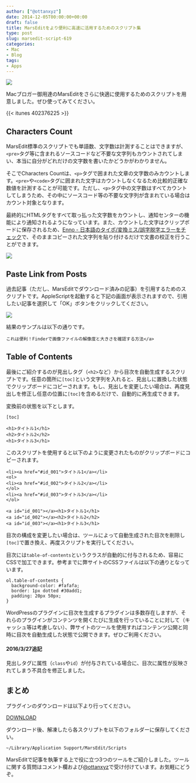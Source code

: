 ```yaml
---
author: ["@ottanxyz"]
date: 2014-12-05T00:00:00+00:00
draft: false
title: MarsEditをより便利に高速に活用するためのスクリプト集
type: post
slug: marsedit-script-619
categories:
- Mac
- Blog
tags:
- Apps
---
```


![](/uploads/2014/12/141205-54816b233dfa5.jpg)






Macブロガー御用達のMarsEditをさらに快適に使用するためのスクリプトを用意しました。ぜひ使ってみてください。



{{< itunes 402376225 >}}



## Characters Count





MarsEdit標準のスクリプトでも単語数、文字数は計測することはできますが、`<pre>`タグ等に含まれるソースコードなど不要な文字列もカウントされてしまい、本当に自分がどれだけの文字数を書いたかどうかがわかりません。





そこでCharacters Countは、`<p>`タグで囲まれた文章の文字数のみカウントします。`<pre>`や`<code>`タグに囲まれた文字はカウントしなくなるため比較的正確な数値を計測することが可能です。ただし、`<p>`タグ中の文字数はすべてカウントしてしまうため、その中にソースコード等の不要な文字列が含まれている場合はカウント対象となります。



最終的にHTMLタグをすべて取っ払った文字数をカウントし、通知センターの機能により通知されるようになっています。また、カウントした文字はクリップボードに保存されるため、[Enno - 日本語のタイポ/変換ミス/誤字脱字エラーをチェック](https://enno.jp/)で、そのままコピーされた文字列を貼り付けるだけで文書の校正を行うことができます。





![](/uploads/2014/10/141009-5435f5944b27b.png)






## Paste Link from Posts





過去記事（ただし、MarsEditでダウンロード済みの記事）を引用するためのスクリプトです。AppleScriptを起動すると下記の画面が表示されますので、引用したい記事を選択して「OK」ボタンをクリックしてください。





![](/uploads/2014/10/141009-5435f596771bf.png)






結果のサンプルは以下の通りです。




    
    これは便利！Finderで画像ファイルの解像度と大きさを確認する方法</a>





## Table of Contents





最後にご紹介するのが見出しタグ（`<h2>`など）から目次を自動生成するスクリプトです。任意の箇所に`[toc]`という文字列を入れると、見出しに置換した状態でクリップボードにコピーされます。もし、見出しを変更したい場合は、再度見出しを修正し任意の位置に`[toc]`を含めるだけで、自動的に再生成できます。





変換前の状態を以下とします。




    
    [toc]
    
    <h1>タイトル1</h1>
    <h2>タイトル2</h2>
    <h1>タイトル3</h1>





このスクリプトを使用すると以下のように変更されたものがクリップボードにコピーされます。




    
    
    <li><a href="#id_001">タイトル1</a></li>
    <ol>
    <li><a href="#id_002">タイトル2</a></li>
    </ol>
    <li><a href="#id_003">タイトル3</a></li>
    </ol>
    
    <a id="id_001"></a><h1>タイトル1</h1>
    <a id="id_002"></a><h2>タイトル2</h2>
    <a id="id_003"></a><h1>タイトル3</h1>





目次の構成を変更したい場合は、ツールによって自動生成された目次を削除し`[toc]`で置き換え、再度スクリプトを実行してください。





目次には`table-of-contents`というクラスが自動的に付与されるため、容易にCSSで加工できます。参考までに弊サイトのCSSファイルは以下の通りとなっています。




    
    ol.table-of-contents {
      background-color: #fafafa;
      border: 1px dotted #30add1;
      padding: 20px 50px;
    }





WordPressのプラグインに目次を生成するプラグインは多数存在しますが、それらのプラグインがコンテンツを開くたびに生成を行っていることに対して（キャッシュ等は考慮しない）、弊サイトのツールを使用すればコンテンツ公開と同時に目次を自動生成した状態で公開できます。ぜひご利用ください。








#### 2016/3/27追記




見出しタグに属性（`class`や`id`）が付与されている場合に、目次に属性が反映されてしまう不具合を修正しました。








## まとめ





プラグインのダウンロードは以下より行ってください。



[DOWNLOAD](https://www.dropbox.com/s/64tzbebt0k244la/MarsEdit-Script.zip?dl=0
)



ダウンロード後、解凍したら各スクリプトを以下のフォルダーに保存してください。




    
    ~/Library/Application Support/MarsEdit/Scripts





MarsEditで記事を執筆する上で役に立つ3つのツールをご紹介しました。ツールに関する質問はコメント欄および[@ottanxyz](https://twitter.com/ottanxyz)で受け付けています。お気軽にどうぞ。
